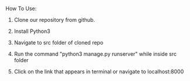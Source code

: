 How To Use: <br>

1. Clone our repository from github.<br>

2. Install Python3<br>

3. Navigate to src folder of cloned repo <br>

4. Run the command "python3 manage.py runserver" while inside src folder<br>

5. Click on the link that appears in terminal or navigate to localhost:8000<br>
